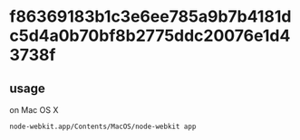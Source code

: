 # f86369183b1c3e6ee785a9b7b4181dc5d4a0b70bf8b2775ddc20076e1d43738f

## usage
on Mac OS X
```
node-webkit.app/Contents/MacOS/node-webkit app
```
